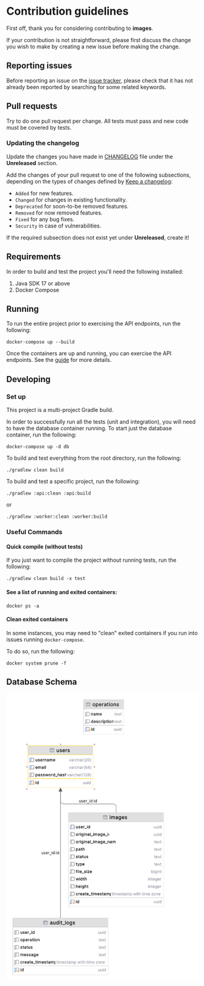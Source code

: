 # Contribution guidelines

First off, thank you for considering contributing to **images**.

If your contribution is not straightforward, please first discuss the change you
wish to make by creating a new issue before making the change.

## Reporting issues

Before reporting an issue on the [issue tracker](https://github.com/digitalsanctum/images/issues), please check that it
has not already been reported by searching for some related keywords.

## Pull requests

Try to do one pull request per change. All tests must pass and new code must be covered by tests.

### Updating the changelog

Update the changes you have made in
[CHANGELOG](CHANGELOG.md)
file under the **Unreleased** section.

Add the changes of your pull request to one of the following subsections,
depending on the types of changes defined by
[Keep a changelog](https://keepachangelog.com/en/1.0.0/):

- `Added` for new features.
- `Changed` for changes in existing functionality.
- `Deprecated` for soon-to-be removed features.
- `Removed` for now removed features.
- `Fixed` for any bug fixes.
- `Security` in case of vulnerabilities.

If the required subsection does not exist yet under **Unreleased**, create it!

## Requirements

In order to build and test the project you'll need the following installed:

1. Java SDK 17 or above
2. Docker Compose

## Running

To run the entire project prior to exercising the API endpoints, run the following:

```shell
docker-compose up --build
```
Once the containers are up and running, you can exercise the API endpoints. See the [guide](GUIDE.md) for more details.

## Developing

### Set up

This project is a multi-project Gradle build.

In order to successfully run all the tests (unit and integration), you will need to have the database container running.
To start just the database container, run the following:

```shell
docker-compose up -d db
```

To build and test everything from the root directory, run the following:

```shell
./gradlew clean build
```

To build and test a specific project, run the following:

```shell
./gradlew :api:clean :api:build
```
or
```shell
./gradlew :worker:clean :worker:build
```

### Useful Commands

#### Quick compile (without tests)

If you just want to compile the project without running tests, run the following:

```shell
./gradlew clean build -x test
```

#### See a list of running and exited containers:

```shell
docker ps -a
```

#### Clean exited containers

In some instances, you may need to "clean" exited containers if you run into issues running `docker-compose`.

To do so, run the following:

```shell
docker system prune -f
```

## Database Schema

![database schema](etc/assets/db-schema.png)

